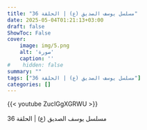 ```yaml
---
title: "مسلسل يوسف الصديق (ع) | الحلقة 36"
date: 2025-05-04T01:21:13+03:00
draft: false
ShowToc: False
cover:
    image: img/5.png
    alt: 'صورة'
    caption: ''
#    hidden: false
summary: ""
tags: ["مسلسل يوسف الصديق (ع) | الحلقة 36"]
categories: []
---
```


{{< youtube ZucIGgXGRWU >}}  
 <br>
مسلسل يوسف الصديق (ع) | الحلقة 36